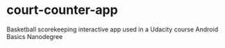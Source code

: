 # court-counter-app
Basketball scorekeeping interactive app used in a Udacity course Android Basics Nanodegree
